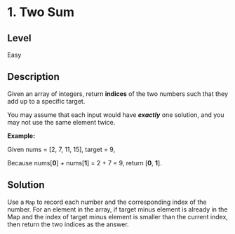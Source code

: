 # 1. Two Sum
## Level
Easy

## Description
Given an array of integers, return **indices** of the two numbers such that they add up to a specific target.

You may assume that each input would have ***exactly*** one solution, and you may not use the same element twice.

**Example:**

Given nums = [2, 7, 11, 15], target = 9,

Because nums[**0**] + nums[**1**] = 2 + 7 = 9,
return [**0**, **1**].

## Solution
Use a `Map` to record each number and the corresponding index of the number.
For an element in the array, if target minus element is already in the Map and the index of target minus element is smaller than the current index, then return the two indices as the answer.
